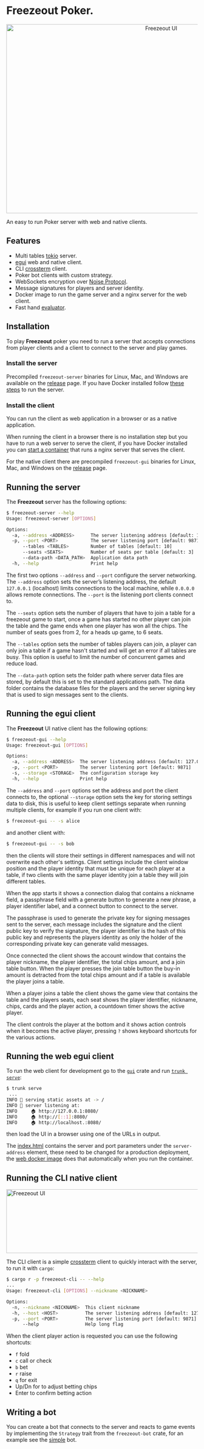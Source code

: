 # Freezeout Poker.

<p align="center">
  <img alt="Freezeout UI" src="media/freezeout.gif" height="497" width="800">
</p>

An easy to run Poker server with web and native clients.

## Features

- Multi tables [tokio][tokio-link] server.
- [egui][egui-link] web and native client.
- CLI [crossterm][cterm-link] client.
- Poker bot clients with custom strategy.
- WebSockets encryption over [Noise Protocol][noise-link].
- Message signatures for players and server identity.
- Docker image to run the game server and a nginx server for the web client.
- Fast hand [evaluator](./crates/eval/).
 
## Installation

To play **Freezeout** poker you need to run a server that accepts connections from
player clients and a client to connect to the server and play games.

### Install the server

Precompiled `freezeout-server` binaries for Linux, Mac, and Windows are available on
the [release][release-link] page. If you have Docker installed follow [these
steps](docker#run-the-freezeout-poker-server) to run the server.

### Install the client

You can run the client as web application in a browser or as a native application.

When running the client in a browser there is no installation step but you have to
run a web server to serve the client, if you have Docker installed you can [start a
container](docker#run-the-web-server) that runs a nginx server that serves the
client.

For the native client there are precompiled `freezeout-gui` binaries for Linux,
Mac, and Windows on the [release][release-link] page.

## Running the server

The **Freezeout** server has the following options:

```bash
$ freezeout-server --help
Usage: freezeout-server [OPTIONS]

Options:
  -a, --address <ADDRESS>      The server listening address [default: 127.0.0.1]
  -p, --port <PORT>            The server listening port [default: 9871]
      --tables <TABLES>        Number of tables [default: 10]
      --seats <SEATS>          Number of seats per table [default: 3]
      --data-path <DATA_PATH>  Application data path
  -h, --help                   Print help
```

The first two options `--address` and `--port` configure the server networking. The
`--address` option sets the server’s listening address, the default `127.0.0.1`
(localhost) limits connections to the local machine, while `0.0.0.0` allows remote
connections. The `--port` is the listening port clients connect to.

The `--seats` option sets the number of players that have to join a table for a
freezeout game to start, once a game has started no other player can join the table
and the game ends when one player has won all the chips. The number of seats goes
from 2, for a heads up game, to 6 seats.

The `--tables` option sets the number of tables players can join, a player can only
join a table if a game hasn't started and will get an error if all tables are busy.
This option is useful to limit the number of concurrent games and reduce load.

The `--data-path` option sets the folder path where server data files are stored, by
default this is set to the standard applications path. The data folder contains the
database files for the players and the server signing key that is used to sign
messages sent to the clients.

## Running the egui client

The **Freezeout** UI native client has the following options:

```bash
$ freezeout-gui --help
Usage: freezeout-gui [OPTIONS]

Options:
  -a, --address <ADDRESS>  The server listening address [default: 127.0.0.1]
  -p, --port <PORT>        The server listening port [default: 9871]
  -s, --storage <STORAGE>  The configuration storage key
  -h, --help               Print help
```

The `--address` and `--port` options set the address and port the client connects to,
the optional `--storage` option sets the key for storing settings data to disk, this
is useful to keep client settings separate when running multiple clients, for example
if you run one client with:

```bash
$ freezeout-gui -- -s alice
```

and another client with:

```bash
$ freezeout-gui -- -s bob
```

then the clients will store their settings in different namespaces and will not
overwrite each other's settings. Client settings include the client window position
and the player identity that must be unique for each player at a table, if two
clients with the same player identity join a table they will join different tables.

When the app starts it shows a connection dialog that contains a nickname field, a
passphrase field with a generate button to generate a new phrase, a player identifier
label, and a connect button to connect to the server.

The passphrase is used to generate the private key for signing messages sent to the
server, each message includes the signature and the client public key to verify the
signature, the player identifier is the hash of this public key and represents the
players identity as only the holder of the corresponding private key can generate
valid messages.

Once connected the client shows the account window that contains the player nickname,
the player identifier, the total chips amount, and a join table button. When the
player presses the join table button the buy-in amount is detracted from the total
chips amount and if a table is available the player joins a table.

When a player joins a table the client shows the game view that contains the table
and the players seats, each seat shows the player identifier, nickname, chips, cards
and the player action, a countdown timer shows the active player. 

The client controls the player at the bottom and it shows action controls when it
becomes the active player, pressing `?` shows keyboard shortcuts for the various
actions.

## Running the web egui client

To run the web client for development go to the [`gui`](./crates/gui/) crate and run
[`trunk serve`][trunk-link]:

```bash
$ trunk serve
 ...
INFO 📡 serving static assets at -> /
INFO 📡 server listening at:
INFO     🏠 http://127.0.0.1:8080/
INFO     🏠 http://[::1]:8080/
INFO     🏠 http://localhost.:8080/
```

then load the UI in a browser using one of the URLs in output.

The [index.html](./crates/gui/index.html) contains the server and port parameters
under the `server-address` element, these need to be changed for a production
deployment, the [web docker image](docker#run-the-web-server) does that
automatically when you run the container.

## Running the CLI native client

<p align="left">
  <img alt="Freezeout UI" src="media/cli.gif" height="168" width="600">
</p>


The CLI client is a simple [crossterm][cterm-link] client to quickly interact with
the server, to run it with `cargo`:

```bash
$ cargo r -p freezeout-cli -- --help
...
Usage: freezeout-cli [OPTIONS] --nickname <NICKNAME>

Options:
  -n, --nickname <NICKNAME>  This client nickname
  -h, --host <HOST>          The server listening address [default: 127.0.0.1]
  -p, --port <PORT>          The server listening port [default: 9871]
      --help                 Help long flag
```

When the client player action is requested you can use the following shortcuts:

- `f` fold
- `c` call or check
- `b` bet
- `r` raise
- `q` for exit
- Up/Dn for to adjust betting chips
- Enter to confirm betting action

## Writing a bot

You can create a bot that connects to the server and reacts to game events by
implementing the `Strategy` trait from the `freezeout-bot` crate, for an example see
the [simple](./crates/bot/examples/simple.rs) bot.

[egui-link]: https://github.com/emilk/egui
[cterm-link]: https://github.com/crossterm-rs/crossterm
[noise-link]: https://noiseprotocol.org/
[tokio-link]: https://tokio.rs/
[trunk-link]: htntps://trunkrs.dev/
[release-link]: https://github.com/vincev/freezeout/releases/latest


